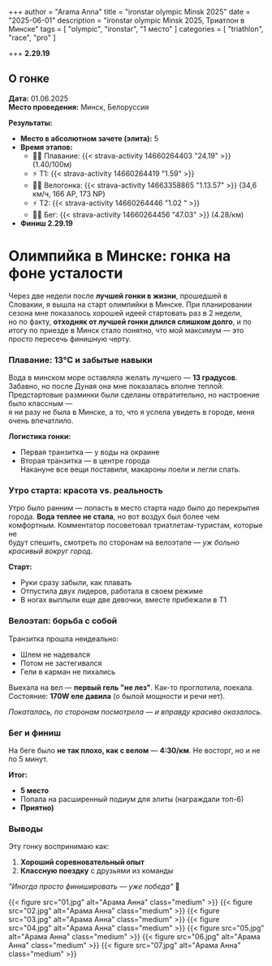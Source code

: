 +++
author = "Arama Anna"
title = "ironstar olympic Minsk 2025"
date = "2025-06-01"
description = "ironstar olympic Minsk 2025, Триатлон в Минске"
tags = [
    "olympic",
    "ironstar",
    "1 место"
]
categories = [
    "triathlon",
    "race",
    "pro"
]

+++
**2.29.19**

<!--more-->

## О гонке

**Дата:** 01.06.2025  
**Место проведения:** Минск, Белоруссия


**Результаты:**   
- **Место в абсолютном зачете (элита):** 5  
- **Время этапов:**  
  - 🏊‍♀️ Плавание: {{< strava-activity 14660264403 "24.19" >}} (1.40/100м)
  - ⚡️ Т1:  {{< strava-activity 14660264419 "1.59" >}}
  - 🚴‍♀️ Велогонка: {{< strava-activity 14663358865 "1.13.57" >}}  (34,6 км/ч, 166 AP, 173 NP)
  - ⚡️ Т2: {{< strava-activity 14660264446 "1.02 " >}}  
  - 🏃‍♀️ Бег: {{< strava-activity 14660264456 "47.03" >}} (4.28/км)
- **Финиш 2.29.19**

# Олимпийка в Минске: гонка на фоне усталости  

Через две недели после **лучшей гонки в жизни**, прошедшей в Словакии, я вышла на старт олимпийки в Минске. При планировании сезона мне показалось хорошей идеей стартовать раз в 2 недели,  
но по факту, **отходняк от лучшей гонки длился слишком долго**, и по итогу по приезде в Минск стало понятно, что мой максимум — это просто пересечь финишную черту.  

### Плавание: 13°C и забытые навыки  
Вода в минском море оставляла желать лучшего — **13 градусов**. Забавно, но после Дуная она мне показалась вполне теплой. Предстартовые разминки были сделаны отвратительно, но настроение было классным —  
я ни разу не была в Минске, а то, что я успела увидеть в городе, меня очень впечатлило.  

**Логистика гонки:**  
- Первая транзитка — у воды на окраине  
- Вторая транзитка — в центре города  
Накануне все вещи поставили, макароны поели и легли спать.  

### Утро старта: красота vs. реальность  
Утро было ранним — попасть в место старта надо было до перекрытия города. **Вода теплее не стала**, но вот воздух был более чем комфортным. Комментатор посоветовал триатлетам-туристам, которые не  
будут спешить, смотреть по сторонам на велоэтапе — *уж больно красивый вокруг город*.  

**Старт:**  
- Руки сразу забыли, как плавать  
- Отпустила двух лидеров, работала в своем режиме  
- В ногах выплыли еще две девочки, вместе прибежали в Т1  

### Велоэтап: борьба с собой  
Транзитка прошла неидеально:  
- Шлем не надевался  
- Потом не застегивался  
- Гели в карман не пихались  

Выехала на вел — **первый гель "не лез"**. Как-то проглотила, поехала. Состояние: **170W еле давила** (о былой мощности и речи нет).  

*Покаталась, по сторонам посмотрела — и вправду красиво оказалось.*  

### Бег и финиш  
На беге было **не так плохо, как с велом** — **4:30/км**. Не восторг, но и не по 5 минут.  

**Итог:**  
- **5 место**  
- Попала на расширенный подиум для элиты (награждали топ-6)  
- **Приятно)**  

### Выводы  
Эту гонку воспринимаю как:  
1. **Хороший соревновательный опыт**  
2. **Классную поездку** с друзьями из команды  

*"Иногда просто финишировать — уже победа"* 🏁  

{{< figure src="01.jpg" alt="Арама Анна" class="medium" >}}
{{< figure src="02.jpg" alt="Арама Анна" class="medium" >}}
{{< figure src="03.jpg" alt="Арама Анна" class="medium" >}}
{{< figure src="04.jpg" alt="Арама Анна" class="medium" >}}
{{< figure src="05.jpg" alt="Арама Анна" class="medium" >}}
{{< figure src="06.jpg" alt="Арама Анна" class="medium" >}}
{{< figure src="07.jpg" alt="Арама Анна" class="medium" >}}

